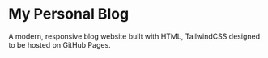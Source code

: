 # My Personal Blog

A modern, responsive blog website built with HTML, TailwindCSS designed to be hosted on GitHub Pages.
